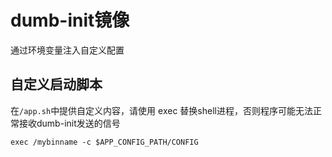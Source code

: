 # dumb-init镜像
通过环境变量注入自定义配置
## 自定义启动脚本
在`/app.sh`中提供自定义内容，请使用 exec 替换shell进程，否则程序可能无法正常接收dumb-init发送的信号
```
exec /mybinname -c $APP_CONFIG_PATH/CONFIG
```
